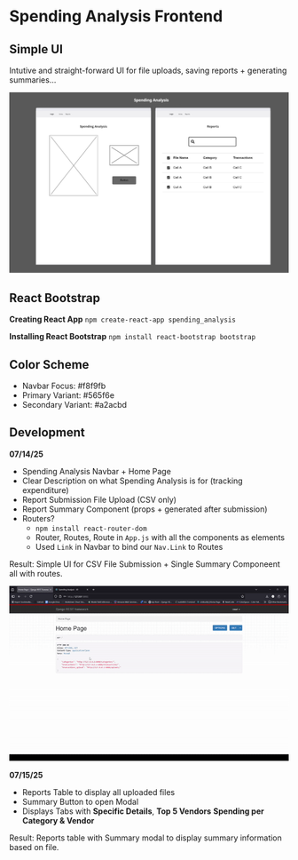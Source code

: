 # Spending Analysis Frontend 

## Simple UI 

Intutive and straight-forward UI for file uploads, saving reports + generating summaries...

<img src='wireframe.jpg'>


## React Bootstrap

**Creating React App**
`npm create-react-app spending_analysis`

**Installing React Bootstrap**
`npm install react-bootstrap bootstrap`

## Color Scheme 

- Navbar Focus: #f8f9fb
- Primary Variant: #565f6e
- Secondary Variant: #a2acbd

## Development 

**07/14/25**
- Spending Analysis Navbar + Home Page 
- Clear Description on what Spending Analysis is for (tracking expenditure)
- Report Submission File Upload (CSV only)
- Report Summary Component (props + generated after submission)
- Routers?
  - `npm install react-router-dom`
  - Router, Routes, Route in `App.js` with all the components as elements
  - Used `Link` in Navbar to bind our `Nav.Link` to Routes 

Result: Simple UI for CSV File Submission + Single Summary Componeent all with routes. 

<img src='spending_analysis_demo1.gif'>


**07/15/25**
- Reports Table to display all uploaded files
- Summary Button to open Modal 
- Displays Tabs with **Specific Details**, **Top 5 Vendors** **Spending per Category & Vendor**
  
Result: Reports table with Summary modal to display summary information based on file.